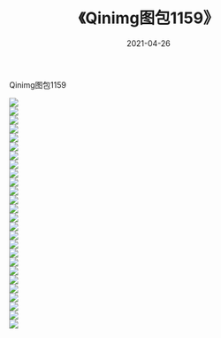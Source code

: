 ﻿---
layout: post
title:  《Qinimg图包1159》
date:   2021-04-26
img: http://imgx.orgx.ga/Qinimg图包/Qinimg图包1159/000.jpg
categories: [美女, 清纯, 唯美]
---

Qinimg图包1159

 ![](http://imgx.orgx.ga/Qinimg图包/Qinimg图包1159/001.jpg) <br>![](http://imgx.orgx.ga/Qinimg图包/Qinimg图包1159/002.jpg) <br>![](http://imgx.orgx.ga/Qinimg图包/Qinimg图包1159/003.jpg) <br>![](http://imgx.orgx.ga/Qinimg图包/Qinimg图包1159/004.jpg) <br>![](http://imgx.orgx.ga/Qinimg图包/Qinimg图包1159/005.jpg) <br>![](http://imgx.orgx.ga/Qinimg图包/Qinimg图包1159/006.jpg) <br>![](http://imgx.orgx.ga/Qinimg图包/Qinimg图包1159/007.jpg) <br>![](http://imgx.orgx.ga/Qinimg图包/Qinimg图包1159/008.jpg) <br>![](http://imgx.orgx.ga/Qinimg图包/Qinimg图包1159/009.jpg) <br>![](http://imgx.orgx.ga/Qinimg图包/Qinimg图包1159/010.jpg) <br>![](http://imgx.orgx.ga/Qinimg图包/Qinimg图包1159/011.jpg) <br>![](http://imgx.orgx.ga/Qinimg图包/Qinimg图包1159/012.jpg) <br>![](http://imgx.orgx.ga/Qinimg图包/Qinimg图包1159/013.jpg) <br>![](http://imgx.orgx.ga/Qinimg图包/Qinimg图包1159/014.jpg) <br>![](http://imgx.orgx.ga/Qinimg图包/Qinimg图包1159/015.jpg) <br>![](http://imgx.orgx.ga/Qinimg图包/Qinimg图包1159/016.jpg) <br>![](http://imgx.orgx.ga/Qinimg图包/Qinimg图包1159/017.jpg) <br>![](http://imgx.orgx.ga/Qinimg图包/Qinimg图包1159/018.jpg) <br>![](http://imgx.orgx.ga/Qinimg图包/Qinimg图包1159/019.jpg) <br>![](http://imgx.orgx.ga/Qinimg图包/Qinimg图包1159/020.jpg) <br>![](http://imgx.orgx.ga/Qinimg图包/Qinimg图包1159/021.jpg) <br>![](http://imgx.orgx.ga/Qinimg图包/Qinimg图包1159/022.jpg) <br>![](http://imgx.orgx.ga/Qinimg图包/Qinimg图包1159/023.jpg) <br>![](http://imgx.orgx.ga/Qinimg图包/Qinimg图包1159/024.jpg) <br>![](http://imgx.orgx.ga/Qinimg图包/Qinimg图包1159/025.jpg) <br>![](http://imgx.orgx.ga/Qinimg图包/Qinimg图包1159/026.jpg) <br>